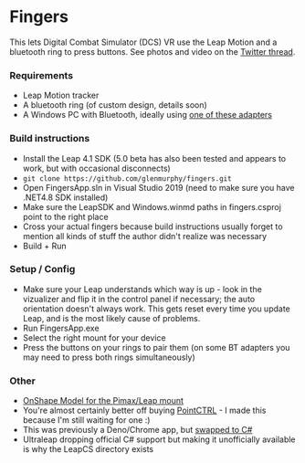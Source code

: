 # Fingers

This lets Digital Combat Simulator (DCS) VR use the Leap Motion and a bluetooth ring to press buttons. See photos and video on the [Twitter thread](https://twitter.com/gmurphy/status/1341829602138681345).

### Requirements

* Leap Motion tracker
* A bluetooth ring (of custom design, details soon)
* A Windows PC with Bluetooth, ideally using [one of these adapters](https://www.espruino.com/Quick+Start+BLE#mdbt42q)

### Build instructions

- Install the Leap 4.1 SDK (5.0 beta has also been tested and appears to work, but with occasional disconnects)
- `git clone https://github.com/glenmurphy/fingers.git`
- Open FingersApp.sln in Visual Studio 2019 (need to make sure you have .NET4.8 SDK installed)
- Make sure the LeapSDK and Windows.winmd paths in fingers.csproj point to the right place
- Cross your actual fingers because build instructions usually forget to mention all kinds of stuff the author didn't realize was necessary
- Build + Run

### Setup / Config
- Make sure your Leap understands which way is up - look in the vizualizer and flip it in the control panel if necessary; the auto orientation doesn't always work. This gets reset every time you update Leap, and is the most likely cause of problems.
- Run FingersApp.exe
- Select the right mount for your device
- Press the buttons on your rings to pair them (on some BT adapters you may need to press both rings simultaneously)

### Other

* [OnShape Model for the Pimax/Leap mount](https://cad.onshape.com/documents/ae5a6cb30a9eb6d1e482df71/w/023af4907bc823d27392def4/e/ad8553e8c3b3b2fdd51e0683)
* You're almost certainly better off buying [PointCTRL](http://pointctrl.com/) - I made this because I'm still waiting for one :)
* This was previously a Deno/Chrome app, but [swapped to C#](https://github.com/glenmurphy/fingers/commit/4073f3e6cb88f640333d66b5c22c00bcc68cfe3f)
* Ultraleap dropping official C# support but making it unofficially available is why the LeapCS directory exists